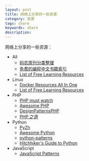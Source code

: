 ```yaml
---
layout: post
title: 网络上分享的一些资源
category: 资源
tags: share
keywords: share
description:
---
```


网络上分享的一些资源：

- All
  - [码农周刊分类整理](https://github.com/nemoTyrant/manong)
  - [免费的编程中文书籍索引](https://github.com/justjavac/free-programming-books-zh_CN)
  - [List of Free Learning Resources](https://github.com/vhf/free-programming-books)
- Linux
  - [Docker Resources All In One](https://github.com/hangyan/docker-resources/blob/master/README_zh.md)
  - [List of Free Learning Resources](https://github.com/geekwolf/free-books)
- PHP
  - [PHP must watch](https://github.com/phptodayorg/php-must-watch)
  - [Awesome PHP](https://github.com/ziadoz/awesome-php)
  - [DesignPatternsPHP](https://github.com/domnikl/DesignPatternsPHP)
  - [PHP 之道](https://github.com/laravel-china/php-the-right-way)
- Python
  - [PyZh](http://pyzh.readthedocs.org/en/latest/)
  - [Awesome Python](https://github.com/vinta/awesome-python)
  - [python-patterns](https://github.com/faif/python-patterns)
  - [Hitchhiker's Guide to Python](https://github.com/kennethreitz/python-guide)
- JavaScript
  - [JavaScript Patterns](https://github.com/shichuan/javascript-patterns)